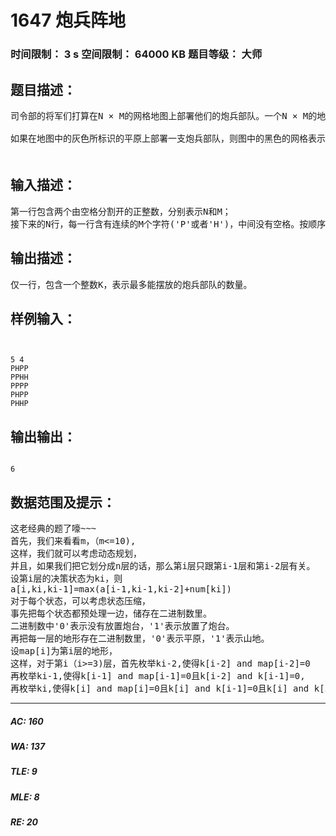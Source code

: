 # 1647 炮兵阵地   
### 时间限制： 3 s     空间限制： 64000 KB     题目等级： 大师  
## 题目描述：  

<pre>
司令部的将军们打算在N × M的网格地图上部署他们的炮兵部队。一个N × M的地图由N行M列组成，地图的每一格可能是山地(用"H"表示)，也可能是平原(用"P"表示)，如下图。在每一格平原地形上最多可以布置一支炮兵部队(山地上不能够部署炮兵部队)；一支炮兵部队在地图上的攻击范围如图中黑色区域所示：
  
如果在地图中的灰色所标识的平原上部署一支炮兵部队，则图中的黑色的网格表示它能够攻击到的区域：沿横向左右各两格，沿纵向上下各两格。图上其它白色网格均攻击不到。从图上可见炮兵的攻击范围不受地形的影响。 现在，将军们规划如何部署炮兵部队，在防止误伤的前提下(保证任何两支炮兵部队之间不能互相攻击，即任何一支炮兵部队都不在其他支炮兵部队的攻击范围内)，在整个地图区域内最多能够摆放多少我军的炮兵部队。  
　
</pre>
  
  
## 输入描述：  

<pre>
第一行包含两个由空格分割开的正整数，分别表示N和M；  
接下来的N行，每一行含有连续的M个字符('P'或者'H')，中间没有空格。按顺序表示地图中每一行的数据。N ≤ 100, M ≤ 10。
</pre>
  
  
## 输出描述：  

<pre>
仅一行，包含一个整数K，表示最多能摆放的炮兵部队的数量。
</pre>
  
  
## 样例输入：  

<pre><code>
  
5 4  
PHPP  
PPHH  
PPPP  
PHPP  
PHHP
</code></pre>
  
  
## 输出输出：  

<pre><code>
6
</code></pre>
  
  
## 数据范围及提示：  

<pre>
这老经典的题了嚎~~~
首先，我们来看看m，（m<=10),
这样，我们就可以考虑动态规划，
并且，如果我们把它划分成n层的话，那么第i层只跟第i-1层和第i-2层有关。
设第i层的决策状态为ki，则
a[i,ki,ki-1]=max(a[i-1,ki-1,ki-2]+num[ki])
对于每个状态，可以考虑状态压缩，
事先把每个状态都预处理一边，储存在二进制数里。
二进制数中'0'表示没有放置炮台，'1'表示放置了炮台。
再把每一层的地形存在二进制数里，'0'表示平原，'1'表示山地。
设map[i]为第i层的地形，
这样，对于第i（i>=3)层，首先枚举ki-2,使得k[i-2] and map[i-2]=0
再枚举ki-1,使得k[i-1] and map[i-1]=0且k[i-2] and k[i-1]=0,
再枚举ki,使得k[i] and map[i]=0且k[i] and k[i-1]=0且k[i] and k[i-2]=0
</pre>
  
  
***  

##### AC: 160  
##### WA: 137  
##### TLE: 9  
##### MLE: 8  
##### RE: 20  
